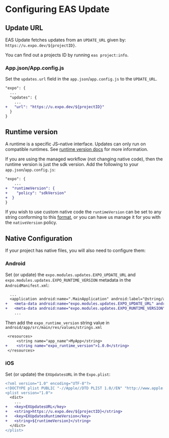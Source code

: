 # Configuring EAS Update

## Update URL

EAS Update fetches updates from an `UPDATE_URL` given by: `https://u.expo.dev/${projectID}`.

You can find out a projects ID by running `eas project:info`.

### App.json/App.config.js

Set the `updates.url` field in the `app.json`/`app.config.js` to the `UPDATE_URL`.

```diff
"expo": {
  ...
  "updates": {
    ...
+   "url": "https://u.expo.dev/${projectID}"
  }
}
```

## Runtime version

A runtime is a specific JS–native interface. Updates can only run on compatible runtimes. See [runtime version docs](https://docs.expo.dev/distribution/runtime-versions/) for more information.

If you are using the managed workflow (not changing native code), then the runtime version is just the sdk version. Add the following to your `app.json`/`app.config.js`:

```diff
"expo": {
    ...
+  "runtimeVersion": {
+    "policy": "sdkVersion"
+  }
}
```

If you wish to use custom native code the `runtimeVersion` can be set to any string conforming to this [format](https://docs.expo.dev/versions/latest/config/app/#runtimeversion), or you can have us manage it for you with the `nativeVersion` policy.

## Native Configuration

If your project has native files, you will also need to configure them:

### Android

Set (or update) the `expo.modules.updates.EXPO_UPDATE_URL` and `expo.modules.updates.EXPO_RUNTIME_VERSION` metadata in the `AndroidManifest.xml`:

```diff
  ...
  <application android:name=".MainApplication" android:label="@string/app_name" android:icon="@mipmap/ic_launcher" android:roundIcon="@mipmap/ic_launcher_round" android:allowBackup="true" android:theme="@style/AppTheme" android:usesCleartextTraffic="true">
+   <meta-data android:name="expo.modules.updates.EXPO_UPDATE_URL" android:value="https://u.expo.dev/${projectID}"/>
+   <meta-data android:name="expo.modules.updates.EXPO_RUNTIME_VERSION" android:value="@string/expo_runtime_version"/>
    ...
```

Then add the `expo_runtime_version` string value in `android/app/src/main/res/values/strings.xml`

```diff
 <resources>
     <string name="app_name">MyApp</string>
+    <string name="expo_runtime_version">1.0.0</string>
 </resources>
```

### iOS

Set (or update) the `EXUpdatesURL` in the `Expo.plist`:

```diff
<?xml version="1.0" encoding="UTF-8"?>
<!DOCTYPE plist PUBLIC "-//Apple//DTD PLIST 1.0//EN" "http://www.apple.com/DTDs/PropertyList-1.0.dtd">
<plist version="1.0">
  <dict>
    ...
+   <key>EXUpdatesURL</key>
+   <string>https://u.expo.dev/${projectID}</string>
+   <key>EXUpdatesRuntimeVersion</key>
+   <string>${runtimeVersion}</string>
  </dict>
</plist>
```
